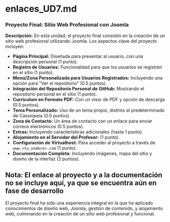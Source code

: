 # enlaces_UD7.md

### Proyecto Final: Sitio Web Profesional con Joomla

**Descripción:** En esta unidad, el proyecto final consistió en la creación de un sitio web profesional utilizando Joomla. Los aspectos clave del proyecto incluyen:

- **Página Principal:** Diseñada para presentar al usuario, con una descripción personal (1 punto).
- **Registro de Usuarios:** Funcionalidad para que los usuarios se registren en el sitio (1 punto).
- **Menú/Zona Personalizada para Usuarios Registrados:** Incluyendo una opción para "Ver el repositorio" (0.5 puntos).
- **Integración del Repositorio Personal de GitHub:** Mostrando el repositorio personal en el sitio (1 punto).
- **Currículum en Formato PDF:** Con un visor de PDF y opción de descarga (0.5 puntos).
- **Tema Personalizado:** Uso de un tema propio, distinto al predeterminado de Cassiopeia (0.5 puntos).
- **Zona de Contacto:** Un área de contacto con un enlace para enviar correos electrónicos (0.5 puntos).
- **Extras:** Incluyendo características adicionales (hasta 1 punto).
- **Alojamiento en el Servidor del Profesor:** (1 punto).
- **Configuración de Virtualhost:** Para acceder al proyecto a través de `www.<tu_nombre>.com` (1 punto).
- **Documentación Completa:** Incluyendo imágenes, mapa del sitio y diseño de la interfaz (2 puntos).

**Nota:** El enlace al proyecto y a la documentación no se incluye aquí, ya que se encuentra aún en fase de desarrollo
---

El proyecto final ha sido una experiencia integral en la que he aplicado conocimientos de diseño web, Joomla, gestión de contenido, y alojamiento web, culminando en la creación de un sitio web profesional y funcional.

